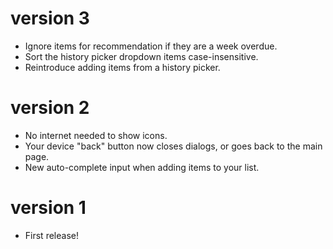 # version 3

* Ignore items for recommendation if they are a week overdue.
* Sort the history picker dropdown items case-insensitive.
* Reintroduce adding items from a history picker.

# version 2

* No internet needed to show icons.
* Your device "back" button now closes dialogs, or goes back to the main page.
* New auto-complete input when adding items to your list.

# version 1

* First release!
